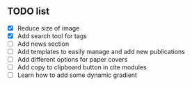 ## TODO list
- [x] Reduce size of image
- [x] Add search tool for tags
- [ ] Add news section
- [ ] Add templates to easily manage and add new publications
- [ ] Add different options for paper covers 
- [ ] Add copy to clipboard button in cite modules
- [ ] Learn how to add some dynamic gradient
